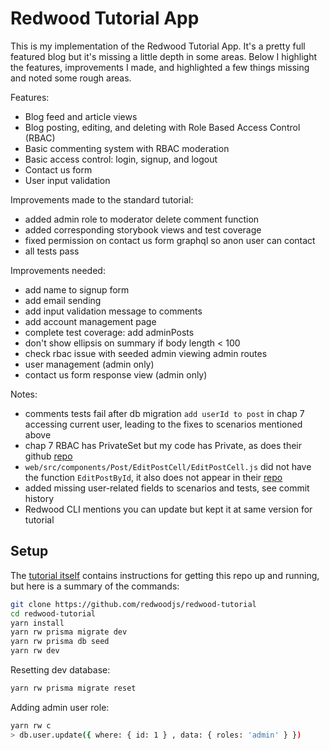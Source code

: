 # Redwood Tutorial App

This is my implementation of the Redwood Tutorial App. It's a pretty full featured blog but it's missing a little depth in some areas. Below I highlight the features, improvements I made, and highlighted a few things missing and noted some rough areas.

Features:
- Blog feed and article views
- Blog posting, editing, and deleting with Role Based Access Control (RBAC)
- Basic commenting system with RBAC moderation
- Basic access control: login, signup, and logout
- Contact us form
- User input validation

Improvements made to the standard tutorial:
- added admin role to moderator delete comment function
- added corresponding storybook views and test coverage
- fixed permission on contact us form graphql so anon user can contact
- all tests pass

Improvements needed:
- add name to signup form
- add email sending
- add input validation message to comments
- add account management page
- complete test coverage: add adminPosts
- don't show ellipsis on summary if body length < 100
- check rbac issue with seeded admin viewing admin routes
- user management (admin only)
- contact us form response view (admin only)

Notes:
- comments tests fail after db migration `add userId to post` in chap 7 accessing current user, leading to the fixes to scenarios mentioned above
- chap 7 RBAC has PrivateSet but my code has Private, as does their github [repo](https://github.com/redwoodjs/redwood-tutorial/blob/4f17151f7fffb03593f9451bf5e307676e569b3c/web/src/Routes.jsx#L24)
- `web/src/components/Post/EditPostCell/EditPostCell.js` did not have the function `EditPostById`, it also does not appear in their [repo](https://github.com/redwoodjs/redwood-tutorial/blob/4f17151f7fffb03593f9451bf5e307676e569b3c/web/src/components/Post/EditPostCell/EditPostCell.js#L7)
- added missing user-related fields to scenarios and tests, see commit history
- Redwood CLI mentions you can update but kept it at same version for tutorial

## Setup

The [tutorial itself](https://redwoodjs.com/docs/tutorial/chapter1/prerequisites) contains instructions for getting this repo up and running, but here is a summary of the commands:

```bash
git clone https://github.com/redwoodjs/redwood-tutorial
cd redwood-tutorial
yarn install
yarn rw prisma migrate dev
yarn rw prisma db seed
yarn rw dev
```

Resetting dev database:
```bash
yarn rw prisma migrate reset
```

Adding admin user role:
```bash
yarn rw c
> db.user.update({ where: { id: 1 } , data: { roles: 'admin' } })
```
